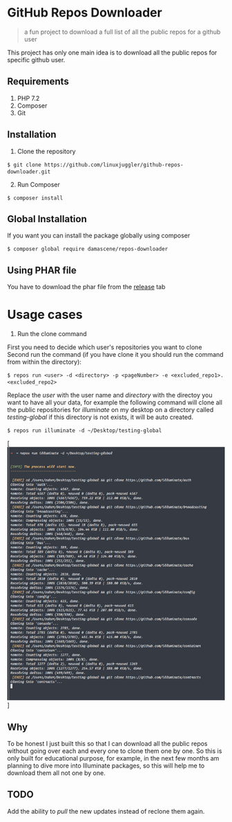# GitHub Repos Downloader
> a fun project to download a full list of all the public repos for a github user

This project has only one main idea is to download all the public repos for specific github user.

## Requirements
1. PHP 7.2
1. Composer
1. Git

## Installation

1. Clone the repository

```
$ git clone https://github.com/linuxjuggler/github-repos-downloader.git
```

2. Run Composer

```
$ composer install
```

## Global Installation

If you want you can install the package globally using composer

```
$ composer global require damascene/repos-downloader
```

## Using PHAR file

You have to download the phar file from the [release](https://github.com/zaherg/github-repos-downloader/releases) tab

# Usage cases

1. Run the clone command

First you need to decide which user's repositories you want to clone
Second run the command (if you have clone it you should run the command from within the directory):

```
$ repos run <user> -d <directory> -p <pageNumber> -e <excluded_repo1>.<excluded_repo2>
```

Replace the _user_ with the user name and _directory_ with the directoy you want to have all your data,
for example the following command will clone all the public repositories for *illuminate* on my desktop on a directory called *testing-global*
if this directory is not exists, it will be auto created.

```
$ repos run illuminate -d ~/Desktop/testing-global
```

[![Command line Running](image/running.png)]

## Why

To be honest I just built this so that I can download all the public repos without going 
over each and every one to clone them one by one.
So this is only built for educational purpose, for example, in the next few months am planning to dive more into Illuminate 
packages, so this will help me to download them all not one by one.

## TODO

Add the ability to _pull_ the new updates instead of reclone them again.
